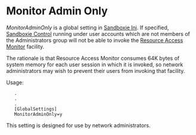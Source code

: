 # Monitor Admin Only

_MonitorAdminOnly_ is a global setting in [Sandboxie Ini](SandboxieIni.md). If specified, [Sandboxie Control](SandboxieControl.md) running under user accounts which are not members of the Administrators group will not be able to invoke the [Resource Access Monitor](ResourceAccessMonitor.md) facility.

The rationale is that Resource Access Monitor consumes 64K bytes of system memory for each user session in which it is invoked, so network administrators may wish to prevent their users from invoking that facility.

Usage:

```
   .
   .
   .
   [GlobalSettings]
   MonitorAdminOnly=y
```

This setting is designed for use by network administrators.
